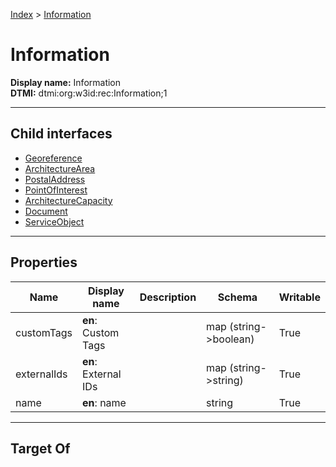 [Index](../index.md) > [Information](#)
# Information

**Display name:** Information<br />
**DTMI:** dtmi:org:w3id:rec:Information;1

---

## Child interfaces
* [Georeference](Georeference.md)
* [ArchitectureArea](ArchitectureArea.md)
* [PostalAddress](PostalAddress.md)
* [PointOfInterest](PointOfInterest.md)
* [ArchitectureCapacity](ArchitectureCapacity.md)
* [Document](Document/Document.md)
* [ServiceObject](ServiceObject/ServiceObject.md)

---

## Properties

|Name|Display name|Description|Schema|Writable|
|-|-|-|-|-|
|customTags|**en**: Custom Tags||map (string->boolean)|True|
|externalIds|**en**: External IDs||map (string->string)|True|
|name|**en**: name||string|True|

---

## Target Of
